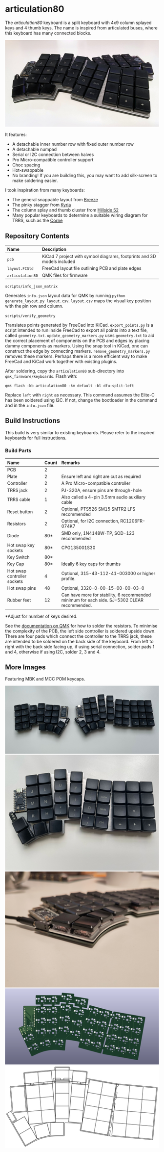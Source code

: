 # articulation80

The _articulation80_ keyboard is a split keyboard with 4x9 column splayed keys and 4 thumb keys. The name is inspired from articulated buses, where this keyboard has many connected blocks.

![Keyboard preview](images/stacked.jpg)

It features:
- A detachable inner number row with fixed outer number row
- A detachable numpad
- Serial or I2C connection between halves
- Pro Micro-compatible controller support
- Choc spacing
- Hot-swappable
- No branding! If you are building this, you may want to add silk-screen to make soldering easier.

I took inspiration from many keyboards:
- The general snappable layout from [Breeze](https://www.afternoonlabs.com/breeze/)
- The pinky stagger from [Kyria](https://blog.splitkb.com/introducing-the-kyria/)
- The column splay and thumb cluster from [Hillside 52](https://github.com/mmccoyd/hillside)
- Many popular keyboards to determine a suitable wiring diagram for TRRS, such as the [Corne](https://github.com/foostan/crkbd)

## Repository Contents

| Name | Description |
|:-|:-|
| `pcb` | KiCad 7 project with symbol diagrams, footprints and 3D models included |
| `layout.FCStd` | FreeCad layout file outlining PCB and plate edges |
| `articulation80` | QMK files for firmware |

`scripts/info_json_matrix`

Generates `info.json` layout data for QMK by running `python generate_layout.py layout.csv`. `layout.csv` maps the visual key position with the pin row and column.


`scripts/verify_geometry`

 Translates points generated by FreeCad into KiCad. `export_points.py` is a script intended to run inside FreeCad to export all points into a text file, called `geometry.txt`. `update_geometry_markers.py` uses `geometry.txt` to aid the correct placement of components on the PCB and edges by placing dummy components as markers. Using the snap tool in KiCad, one can construct the edge by connecting markers. `remove_geometry_markers.py` removes these markers. Perhaps there is a more efficient way to make FreeCad and KiCad work together with existing plugins.

After soldering, copy the `articulation80` sub-directory into `qmk_firmware/keyboards`. Flash with:
```
qmk flash -kb articulation80 -km default -bl dfu-split-left
```
Replace `left` with `right` as necessary. This command assumes the Elite-C has been soldered using I2C. If not, change the bootloader in the command and in the `info.json` file.

## Build Instructions

This build is very similar to existing keyboards. Please refer to the inspired keyboards for full instructions.

### Build Parts

| Name | Count | Remarks |
|:-|:-|:-|
| PCB                   | 2      | |
| Plate                 | 2 | Ensure left and right are cut as required |
| Controller            | 2      | A Pro Micro-compatible controller |
| TRRS jack             | 2      | PJ-320A, ensure pins are through-hole|
| TRRS cable            | 1      | Also called a 4-pin 3.5mm audio auxiliary cable |
| Reset button          | 2      | Optional, PTS526 SM15 SMTR2 LFS recommended|
| Resistors             | 2      | Optional, for I2C connection, RC1206FR-074K7 |
| Diode                 | 80*    | SMD only, 1N4148W-TP, SOD-123 recommended |
| Hot swap key sockets | 80*      | CPG135001S30 |
| Key Switch            | 80*    | |
| Key Cap               | 80*    | Ideally 6 key caps for thumbs |
| Hot swap controller sockets | 4      | Optional, 315-43-112-41-003000 or higher profile.|
| Hot swap pins         | 48     | Optional, 3320-0-00-15-00-00-03-0 |
| Rubber feet           | 12     | Can have more for stability, 6 recommended minimum for each side. SJ-5302 CLEAR recommended. |

*Adjust for number of keys desired.

See the [documentation on QMK](https://github.com/qmk/qmk_firmware/blob/master/docs/feature_split_keyboard.md) for how to solder the resistors. To minimise the complexity of the PCB, the left side controller is soldered upside down. There are four pads which connect the controller to the TRRS jack, these are intended to be soldered on the back side of the keyboard. From left to right with the back side facing up, if using serial connection, solder pads 1 and 4, otherwise if using I2C, solder 2, 3 and 4.

## More Images

Featuring MBK and MCC POM keycaps.

![Both sides](images/both.jpg)
![Right side](images/single.jpg)
![Side view](images/side.jpg)
![Rendered PCB](images/pcb.png)
![Layout diagram](images/layout.svg)
